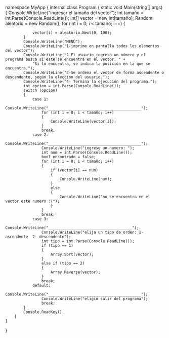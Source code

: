 namespace MyApp
{
    internal class Program
    {
        static void Main(string[] args)
        {
            Console.WriteLine("ingresar el tamaño del vector");
            int tamaño = int.Parse(Console.ReadLine());
            int[] vector = new int[tamaño];
            Random aleatorio = new Random();
            for (int i = 0; i < tamaño; i++)
            {

                vector[i] = aleatorio.Next(0, 100);
            }
            Console.WriteLine("MENÚ");
            Console.WriteLine("1-imprime en pantalla todos los elementos del vector");
            Console.WriteLine("2-El usuario ingresa un número y el programa busca si este se encuentra en el vector. " +
                "Si lo encuentra, se indica la posición en la que se encuentra.");
            Console.WriteLine("3-Se ordena el vector de forma ascendente o descendente, según la elección del usuario.");
            Console.WriteLine("4- Termina la ejecución del programa.");
            int opcion = int.Parse(Console.ReadLine());
            switch (opcion)
            {
                case 1:
                    Console.WriteLine("_________________________________________");
                    for (int i = 0; i < tamaño; i++)
                    {
                        Console.WriteLine(vector[i]);
                    }
                    break;
                case 2:
                    Console.WriteLine("_________________________________________");
                    Console.WriteLine("ingrese un numero: ");
                    int num = int.Parse(Console.ReadLine());
                    bool encontrado = false;
                    for (int i = 0; i < tamaño; i++)
                    {
                        if (vector[i] == num)
                        {
                            Console.WriteLine(num);
                        }
                        else
                        {
                            Console.WriteLine("no se encuentra en el vector este numero :(");
                        }
                    }
                    break;
                case 3:
                    Console.WriteLine("_____________________________________");
                    Console.WriteLine("elija un tipo de orden: 1- ascendente  2- descendente");
                    int tipo = int.Parse(Console.ReadLine());
                    if (tipo == 1)
                    {
                        Array.Sort(vector);
                    }
                    else if (tipo == 2)
                    {
                        Array.Reverse(vector);
                    }
                    break;
                default:
                    Console.WriteLine("_________________________________________");
                    Console.WriteLine("eligió salir del programa");
                    break;
            }
            Console.ReadKey();
        }
    }
}
